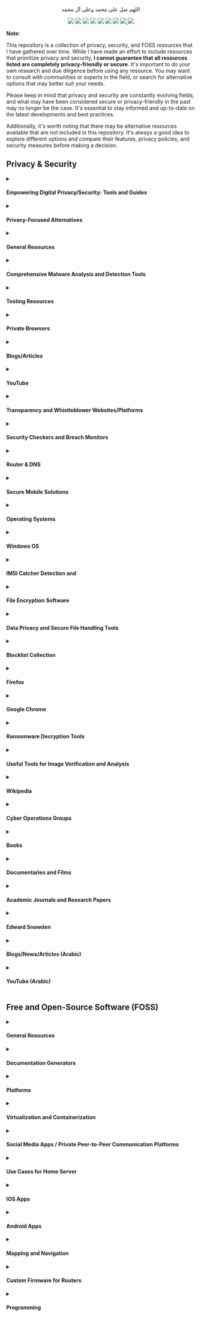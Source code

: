 <p align="center">اللهم صل على محمد وعلى آل محمد</p>
<div id="header" align="center">

<img src="https://cdn.rawgit.com/sindresorhus/awesome/d7305f38d29fed78fa85652e3a63e154dd8e8829/media/badge.svg">
<img src="https://img.shields.io/github/stars/mrm8brh/Privacy-Security-FOSS-Resources?style=social">
<img src="https://img.shields.io/github/forks/mrm8brh/Privacy-Security-FOSS-Resources?style=social">
<img src="https://img.shields.io/github/repo-size/mrm8brh/Privacy-Security-FOSS-Resources?style=social">
<img src="https://img.shields.io/github/license/mrm8brh/Privacy-Security-FOSS-Resources?style=social">
<img src="https://img.shields.io/github/issues/mrm8brh/Privacy-Security-FOSS-Resources?style=social">
<img src="https://img.shields.io/github/watchers/mrm8brh/Privacy-Security-FOSS-Resources?style=social">
<a href="https://techforpalestine.org/">
<img src="https://raw.githubusercontent.com/Safouene1/support-palestine-banner/master/StandWithPalestine.svg">
</a>
<a href="https://techforpalestine.org/">
<img src="https://badge.techforpalestine.org/default">
</a>
  
</div>

**Note**:


This repository is a collection of privacy, security, and FOSS resources that I have gathered over time. While I have made an effort to include resources that prioritize privacy and security, **I cannot guarantee that all resources listed are completely privacy-friendly or secure**. It's important to do your own research and due diligence before using any resource. You may want to consult with communities or experts in the field, or search for alternative options that may better suit your needs.

Please keep in mind that privacy and security are constantly evolving fields, and what may have been considered secure or privacy-friendly in the past may no longer be the case. It's essential to stay informed and up-to-date on the latest developments and best practices.

Additionally, it's worth noting that there may be alternative resources available that are not included in this repository. It's always a good idea to explore different options and compare their features, privacy policies, and security measures before making a decision.

## Privacy & Security
<details>
<summary><h4>Empowering Digital Privacy/Security: Tools and Guides</h4></summary>

- [PrivacyTools.io](https://www.privacytools.io/)
- [PrivacyTools.guide](https://privacytools.guide)
- [Security and Privacy Advice](https://madaidans-insecurities.github.io/security-privacy-advice.html)
- [EFF Tool Guides](https://ssd.eff.org/module-categories/tool-guides)
- [Surveillance Self-Defense](https://ssd.eff.org/)
- [Awesome Privacy (Lissy93) - GitHub](https://github.com/Lissy93/awesome-privacy)
- [Awesome Privacy (pluja) - GitHub](https://github.com/pluja/awesome-privacy)
- [Annual Privacy Tech Poll: longlist update](https://mirror.xyz/0x0f1F3DAf416B74DB3DE55Eb4D7513a80F4841073/hEDewxQxukOHZcTqoXNdkrmioEiBb2SrObDZ9oanVM4)
- [Security Planner by Consumer Reports](https://securityplanner.consumerreports.org/recommendations)
- [Awesome Privacy](https://awesome-privacy.xyz/#/)
- [The New Oil](https://thenewoil.org/index.html)
- [Freedom of the Press Foundation](https://freedom.press/)
- [Watch Your Hack](https://watchyourhack.com/)
- [Prism Break](https://prism-break.org/en/)
- [gHacks](https://www.ghacks.net/)
- [Two Factor Auth Directory](https://2fa.directory/int/)
- [Bitcoiner Toolkit](https://bitcoiner.guide/toolkit/)
- [Dig Deeper](https://digdeeper.neocities.org/)
- [Spyware](https://spyware.neocities.org/)
- [OPSEC & Online Privacy](https://start.me/p/BnrKpe/02-opsec-online-privacy)

Tools
- [Traccar](https://www.traccar.org/)
- [WireGuard](https://www.wireguard.com/)
- [Let's Encrypt](https://letsencrypt.org/)
</details>

<details>
<summary><h4>Privacy-Focused Alternatives</h4></summary>

- [Switching Software](https://switching.software/)
- [European Alternatives](https://european-alternatives.eu/categories)
- [Mozilla Foundation - Privacy Not Included](https://foundation.mozilla.org/en/privacynotincluded/)
- [PrivacyTests.org](https://privacytests.org/)
- [Eylenburg](https://eylenburg.github.io/)
- [That One Privacy Guy's VPN Comparison Chart](https://docs.google.com/spreadsheets/d/1L72gHJ5bTq0Djljz0P-NCAaURrXwsR1MsLpVmAt3bwg/edit?pli=1#gid=0)
- [Vencord](https://vencord.dev/)
- [Libredirect - Alternative Privacy-Friendly Frontends](https://libredirect.github.io/)
- [Spread Privacy - How to Remove Google](https://spreadprivacy.com/how-to-remove-google/)
- [Privacy-Focused Alternatives to Facebook](https://alternativeto.net/software/facebook/?feature=privacy-focused&license=opensource)
- [Privacy-Focused Alternatives to Instagram](https://alternativeto.net/software/instagram/?feature=privacy-focused&license=opensource)
- [Privacy-Focused Alternatives to WhatsApp](https://alternativeto.net/software/whatsapp/?feature=privacy-focused&license=opensource)
- [Privacy-Focused Alternatives to YouTube](https://alternativeto.net/software/youtube/?feature=privacy-focused&license=opensource)
- [Privacy-Focused Alternatives to Gmail](https://alternativeto.net/software/gmail/?feature=privacy-focused%2Cemail-encryption)
- [Privacy-Focused Alternatives to Google Chrome](https://alternativeto.net/software/google-chrome/?feature=privacy-focused&license=opensource)
- [Privacy-Focused Alternatives to Google Maps](https://alternativeto.net/software/google-maps/?feature=privacy-focused&license=opensource)
- [Privacy-Focused Alternatives to Google Translate](https://alternativeto.net/software/google-translate/?feature=privacy-focused&license=opensource)
- [Privacy-Focused Alternatives to Android Market](https://alternativeto.net/software/android-market/?feature=privacy-focused&license=opensource)
- [Privacy-Focused Alternatives to Microsoft Office Suite](https://alternativeto.net/software/microsoft-office-suite/?feature=privacy-focused&license=opensource)
</details>

<details>
<summary><h4>General Resources</h4></summary>
  
- [Why Privacy Matters - Privacy Guides](https://www.privacyguides.org/en/basics/why-privacy-matters/)
- [StopNCII](https://stopncii.org/)
- [Offensive Security Private Companies Inventory](https://xorl.wordpress.com/offensive-security-private-companies-inventory/)
- [Anonymous Planet Links](https://anonymousplanet.org/links.html)
- [Libreboot FAQ (Intel)](https://libreboot.org/faq.html#intel)
- [Libreboot FAQ (AMD)](https://libreboot.org/faq.html#amd)
- [JustDeleteMe](https://backgroundchecks.org/justdeleteme/#)
- [Reset The Net](https://pack.resetthenet.org/)
- [Guardian Project](https://guardianproject.info/)
- [Ethics in Apps](https://www.ethicsinapps.eu/)
- [Clean Insights](https://cleaninsights.org/)
- [Techlore - Go Incognito](https://www.techlore.tech/goincognito.html)
- [Telegram Security Best Practices](https://officercia.mirror.xyz/i9-pRa_r9Of1RNf-tnkhJLO9ho3gwhBK-4ARHNFtmvM)
- [Telegram Limits](https://limits.tginfo.me/en)
- [Tracking the Trackers Wiki](https://gitlab.com/trackingthetrackers/wiki)
</details>

<details>
<summary><h4>Comprehensive Malware Analysis and Detection Tools</h4></summary>

- [VirusTotal](https://www.virustotal.com/gui/home/upload)
- [Hybrid Analysis](https://www.hybrid-analysis.com/)
- [VirusScan Jotti](https://virusscan.jotti.org/)
- [Any Run](https://any.run/)
- [AntiScan](https://antiscan.me/)
- [MetaDefender](https://metadefender.opswat.com/)
- [Joe Sandbox](https://www.joesandbox.com/)
- [urlscan](https://urlscan.io/)
- [Kleenscan](https://kleenscan.com/index)
- [PolySwarm](https://polyswarm.network/)
- [Browserling](https://www.browserling.com/)
- [Wannabrowser](https://www.wannabrowser.net/)
- [GMER](http://www.gmer.net/)
- [chkrootkit](https://www.chkrootkit.org/)
- [ClamAV](https://www.clamav.net/)
- [Winitor](https://www.winitor.com/)
- [RKill](https://www.bleepingcomputer.com/download/rkill/)
- [Microsoft Safety Scanner](https://learn.microsoft.com/en-us/microsoft-365/security/intelligence/safety-scanner-download?view=o365-worldwide)
</details>

<details>
<summary><h4>Testing Resources</h4></summary>

- [Cloudflare - Encrypted SNI](https://www.cloudflare.com/en-gb/ssl/encrypted-sni/)
- [Adblock Testing](https://d3ward.github.io/toolz/adblock.html)
- [AdBlock Tester](https://adblock-tester.com/)
- [CanYouBlockIt](https://canyoublockit.com/)
- [FiveFilters - Block Ads](https://blockads.fivefilters.org/)
- [Google Phishing Quiz](https://phishingquiz.withgoogle.com/)
- [Phishing Tackle Quiz](https://phishingtackle.com/phishing-quiz/)
- [EFF - Cover Your Tracks](https://coveryourtracks.eff.org/)
- [Browser Leaks](https://browserleaks.com/)
- [Privacy Analyzer](https://privacy.net/analyzer/)
- [Oskar - DNS Leak Test](https://0skar.cz/dns/en/)
- [Malicious Website Test](http://maliciouswebsitetest.com/)
- [EICAR - Anti-Malware Test File](https://www.eicar.org/)
- [WICAR - Test your Anti-Malware Solution](https://www.wicar.org/)
</details>

<details>
<summary><h4>Private Browsers</h4></summary>
  
- [Mozilla Firefox](https://www.mozilla.org/en-US/firefox/)
- [DuckDuckGo Privacy Browser](https://duckduckgo.com/app)
- [Waterfox](https://www.waterfox.net/)
- [Brave](https://brave.com/)
- [Iridium Browser](https://iridiumbrowser.de/)
- [Onion Browser](https://onionbrowser.com/)
- [Bromite](https://www.bromite.org/)
- [GNUzilla](https://www.gnu.org/software/gnuzilla/)
</details>

<details>
<summary><h4>Blogs/Articles</h4></summary>

- [Center for Democracy & Technology (CDT)](https://cdt.org/)
- [American Civil Liberties Union (ACLU) - Privacy & Technology](https://www.aclu.org/issues/privacy-technology)
- [Digital Privacy News](https://digitalprivacy.news/)
- [The Intercept - Privacy](https://theintercept.com/privacy-matters/)
- [China Uses Uyghur Muslim Workers in Surveillance Jobs Around the World](https://theintercept.com/2021/01/29/china-uyghur-muslim-surveillance-police/)
- [The Intercept - A Secret Catalogue of Government Gear for Spying on Your Cellphone](https://theintercept.com/2015/12/16/a-secret-catalogue-of-government-gear-for-spying-on-your-cellphone/)
- [Seth for Privacy](https://sethforprivacy.com/)
- [Electrospaces](https://www.electrospaces.net/)
- [Bugged Planet](https://buggedplanet.info/index.php?title=Main_Page)
- [Bruce Schneier on Facial Recognition, Surveillance, Tracking](https://www.nytimes.com/2020/01/20/opinion/facial-recognition-ban-privacy.html)
- [F-Droid Announcement: Tracking the Trackers](https://f-droid.org/en/2020/01/16/tracking-the-trackers.html)
- [Kill Your Phone](https://killyourphone.com/)
- [DatenSchmutz](https://www.datenschmutz.de/)
- [SRLabs](https://www.srlabs.de/)
- [Smartphone Attack Vector](https://smartphone-attack-vector.de/)
- [Kuketz IT Security Blog](https://www.kuketz-blog.de/)
- [Privacy International News](https://www.privacyinternational.org/news)
- [Secure in Style Blog](https://secureinstyle.blog/)
- [Biometric Update](https://www.biometricupdate.com/)
- [Citizen Lab](https://citizenlab.ca/)
- [Help Net Security](https://www.helpnetsecurity.com/)
- [Reddit - r/privacy](https://www.reddit.com/r/privacy/)
- [Medium - Privacy](https://medium.com/tag/privacy)
- [The Tor Project Blog](https://blog.torproject.org/)
- [Dark Reading - Privacy](https://www.darkreading.com/privacy)
- [How to Clear the Cache and Cookies in Your Web Browser](https://its.uiowa.edu/support/article/719)
</details>

<details>
<summary><h4>YouTube</h4></summary>

- [PC Security Channel on YouTube](https://www.youtube.com/@pcsecuritychannel/videos)
- [DEF CON 22 - Dr. Philip Polstra - Am I Being Spied On?](https://www.youtube.com/watch?v=Bc7WoDXhcjM)
- [60 Minutes Australia: Bugged, Tracked, Hacked (2015)](https://www.youtube.com/watch?v=1oA0O01SQUE)
- [Phone Hackers: Britain's Secret Surveillance](https://www.youtube.com/watch?v=rzBWoVh4qhk)
- [America's intelligence community, explained](https://www.youtube.com/watch?v=OFIG6k4B3zg)
- [NSA whistleblower Edward Snowden: 'I don't want to live in a society that does these sort of things'](https://www.youtube.com/watch?v=0hLjuVyIIrs)
- [Edward Snowden on Pegasus spyware: 'This is an industry that should not exist'](https://www.youtube.com/watch?v=I5WjTTi67BE)
- [The Age of Surveillance Capitalism Explained](https://www.youtube.com/watch?v=xFy41HbYbg4)
- [A Threat to Global Democracy: How Facebook & Surveillance Capitalism Empower Authoritarianism](https://www.youtube.com/watch?v=XwXffKw73jA)
- [Submarine Cables and the Rise of Mass Surveillance](https://www.youtube.com/watch?v=2P3P5OkGt8Q)
- [How to Hack a Car: Phreaked Out (Episode 2)](https://www.youtube.com/watch?v=3jstaBeXgAs)
- [The Spy in Your Phone | Al Jazeera World](https://www.youtube.com/watch?v=lfOgm1IcBd0)
</details>

<details>
<summary><h4>Transparency and Whistleblower Websites/Platforms</h4></summary>

- [SecureDrop](https://securedrop.org/)
- [WikiLeaks](https://wikileaks.org/)
- [OpenSecrets](https://www.opensecrets.org/)
- [Cryptome](https://cryptome.org/)
- [Distributed Denial of Secrets (DDoSecrets)](https://ddosecrets.com)
- [GlobalLeaks](https://www.globaleaks.org/)
</details>

<details>
<summary><h4>Security Checkers and Breach Monitors</h4></summary>
  
- [Have I Been Pwned](https://haveibeenpwned.com/)
- [Am I Breached](https://www.amibreached.com/)
- [Firefox Monitor](https://monitor.firefox.com/)
</details>

<details>
<summary><h4>Router & DNS</h4></summary>

- [Router Security](https://www.routersecurity.org/index.php)
- [DNS Privacy Project](https://dnsprivacy.org/)
- [AdGuard DNS Providers](https://adguard-dns.io/kb/general/dns-providers/)
- [CleanBrowsing DNS Performance Test](https://github.com/cleanbrowsing/dnsperftest)
</details>

<details>
<summary><h4>Secure Mobile Solutions</h4></summary>

- [X-Cellular](https://x-cellular.com/)
- [Purism](https://puri.sm/)
- [Blackphone 2](https://www.encrypted-os.com/encrypted-devices/)
</details>

<details>
<summary><h4>Operating Systems</h4></summary>

- [NoSystemd](https://nosystemd.org/)
- [Linux on Mobile](https://linuxonmobile.net/)
- [Qubes OS](https://www.qubes-os.org/)
- [Tails](https://tails.net/)
- [Linux Kodachi](https://www.digi77.com/linux-kodachi/)
- [Astra Linux OS](https://astralinux.ru/en/software-services/os/)
- [ravynOS](https://ravynos.com/)
- [microG](https://microg.org/)
- [Whonix](https://www.whonix.org/)
- [Subgraph OS](https://subgraph.com/)
- [GrapheneOS](https://grapheneos.org/)
- [DivestOS](https://divestos.org/)
- [LineageOS](https://www.lineageos.org/)
- [Ubuntu Touch](https://ubuntu-touch.io/)
- [e Foundation](https://e.foundation/)
- [CalyxOS](https://calyxos.org/)
- [Replicant](https://www.replicant.us/)
- [postmarketOS](https://postmarketos.org/)
- [PureOS](https://www.pureos.net/)
- [Copperhead OS](https://copperhead.co/android/)
- [AOKP (Android Open Kang Project)](https://aokp.co/)
- [AICP (Android Ice Cold Project)](https://aicp-rom.com/)
- [Atlas OS](https://atlasos.net/)
- [Revi](https://www.revi.cc/)
- [Android ROM List](https://github.com/musabcel/android_rom_list)
</details>

<details>
<summary><h4>Windows OS</h4></summary>

- [Hardentools](https://github.com/hardentools/hardentools)
- [Unchecky](https://unchecky.com/)
- [Portmaster](https://github.com/Safing/portmaster)
- [Windows Firewall Control](https://www.binisoft.org/wfc)
- [USB Firewall](https://www.binisoft.org/usbc)
- [BiniSoft](https://www.binisoft.org/)
- [O&O ShutUp10](https://www.oo-software.com/en/shutup10)
- [WPD](https://wpd.app/)
- [DoNotSpy11](https://pxc-coding.com/donotspy11/)
- [W10Privacy](https://www.w10privacy.de/english-home/)
- [Spybot Anti-Beacon](https://www.safer-networking.org/products/spybot-anti-beacon/)
- [Privacy Repairer](https://www.securilla.com/privacy-repairer)
- [Debotnet](https://github.com/builtbybel/debotnet)
- [Ashampoo AntiSpy](https://www.ashampoo.com/en-eu/antispy-for-windows-10)
- [Institute for Advanced Study (IAS) - Security Software](https://www.ias.edu/security/software)
</details>

<details>
<summary><h4>IMSI Catcher Detection and</h4></summary>
  
- [PilferShushJammer](https://github.com/kaputnikGo/PilferShushJammer)
- [Android IMSI Catcher Detector](https://github.com/CellularPrivacy/Android-IMSI-Catcher-Detector)
- [Jammer Detector](https://play.google.com/store/apps/details?id=com.microcadsystems.serge.jammerdetector)
- [SnoopSnitch](https://f-droid.org/packages/de.srlabs.snoopsnitch/)
- [AirGuard](https://github.com/seemoo-lab/AirGuard)
- [AirGuard iOS](https://github.com/seemoo-lab/AirGuard-iOS)
- [IMSI Catcher by Oros42](https://github.com/Oros42/IMSI-catcher)
</details>

<details>
<summary><h4>File Encryption Software</h4></summary>

- [VeraCrypt](https://veracrypt.fr/en/Home.html)
- [GNU Privacy Guard (GnuPG)](https://gnupg.org/)
- [PGPTool](https://pgptool.github.io/)
- [GPGTools](https://gpgtools.org/)
- [Gpg4win](https://gpg4win.org/index.html)
- [7-Zip](https://7-zip.org/)
- [Picocrypt](https://github.com/HACKERALERT/Picocrypt)
- [Cryptomator](https://github.com/cryptomator)
</details>

<details>
<summary><h4>Data Privacy and Secure File Handling Tools</h4></summary>

- [Exif Cleaner](https://exifcleaner.com/)
- [ExifCleaner (szTheory) - GitHub](https://github.com/szTheory/exifcleaner)
- [OpenStego](https://www.openstego.com/)
- [Dangerzone](https://dangerzone.rocks/)
- [BleachBit](https://github.com/bleachbit/bleachbit)
- [File Shredder](https://www.fileshredder.org/)
- [Eraser](https://sourceforge.net/projects/eraser/)
- [EXIF Eraser](https://github.com/Tommy-Geenexus/exif-eraser)
- [Czkawka](https://github.com/qarmin/czkawka)
- [Dism Multi-language](https://github.com/Chuyu-Team/Dism-Multi-language)
</details>

<details>
<summary><h4>Blocklist Collection</h4></summary>

- [FilterLists](https://filterlists.com/)
- [EasyList](https://easylist.to/)
- [LightSwitch05 Hosts](https://github.com/lightswitch05/hosts)
- [StevenBlack Hosts](https://github.com/StevenBlack/hosts)
- [SomeoneWhoCares Hosts](https://someonewhocares.org/hosts/)
- [AdGuard SDNS Filter](https://github.com/AdguardTeam/AdGuardSDNSFilter)
- [Winhelp2002 MVPS Hosts](https://winhelp2002.mvps.org/hosts.htm)
- [GoodbyeAds](https://github.com/jerryn70/GoodbyeAds)
- [OISD](https://oisd.nl/)
- [Hagezi DNS Blocklists](https://github.com/hagezi/dns-blocklists)
- [Firehol IP Lists](https://iplists.firehol.org/)
- [Firebog](https://firebog.net/)
- [Phishing Army](https://phishing.army/)
- [URLhaus Hostfile](https://urlhaus.abuse.ch/downloads/hostfile/)
- [Zeltser Malicious IP Blocklists](https://zeltser.com/malicious-ip-blocklists/)
- [NextDNS Metadata](https://github.com/nextdns/metadata)
</details>

<details>
<summary><h4>Firefox</h4></summary>

Firefox Profile
- [Firefox Profilemaker](https://ffprofile.com/)
- [FireFox Privacy Script](https://github.com/simeononsecurity/FireFox-Privacy-Script)

Privacy and Security Extensions for Firefox
- [Privacy Badger](https://addons.mozilla.org/en-US/firefox/addon/privacy-badger17/)
- [uBlock Origin](https://addons.mozilla.org/en-US/firefox/addon/ublock-origin/)
- [Facebook Container](https://addons.mozilla.org/en-US/firefox/addon/facebook-container/)
- [Decentraleyes](https://addons.mozilla.org/en-US/firefox/addon/decentraleyes/)
- [AdNauseam on Mozilla Add-Ons](https://addons.mozilla.org/en-US/firefox/addon/adnauseam/)
- [DuckDuckGo Privacy Essentials](https://addons.mozilla.org/en-US/firefox/addon/duckduckgo-for-firefox/)
- [NoScript Security Suite](https://addons.mozilla.org/en-US/firefox/addon/noscript/)
- [ClearURLs](https://addons.mozilla.org/en-US/firefox/addon/clearurls/)
- [Clear Browsing Data](https://addons.mozilla.org/en-US/firefox/addon/clear-browsing-data/)
- [Cookie AutoDelete](https://addons.mozilla.org/en-US/firefox/addon/cookie-autodelete/)
- [SponsorBlock](https://addons.mozilla.org/en-US/firefox/addon/sponsorblock/)
- [Disconnect](https://addons.mozilla.org/en-US/firefox/addon/disconnect/)
- [PopupOFF](https://addons.mozilla.org/en-US/firefox/addon/popupoff/)
</details>

<details>
<summary><h4>Google Chrome</h4></summary>

Privacy and Security Extensions for Google Chrome
- [SquareX](https://chromewebstore.google.com/detail/squarex-be-secure-anonymo/kapjaoifikajdcdehfdlmojlepfpkpoe)
- [Privacy Badger](https://chromewebstore.google.com/detail/privacy-badger/pkehgijcmpdhfbdbbnkijodmdjhbjlgp)
- [Decentraleyes](https://chromewebstore.google.com/detail/decentraleyes/ldpochfccmkkmhdbclfhpagapcfdljkj)
- [Disconnect](https://chromewebstore.google.com/detail/disconnect/jeoacafpbcihiomhlakheieifhpjdfeo)
- [Cookie AutoDelete](https://chromewebstore.google.com/detail/cookie-autodelete/fhcgjolkccmbidfldomjliifgaodjagh)
- [NoScript](https://chromewebstore.google.com/detail/noscript/doojmbjmlfjjnbmnoijecmcbfeoakpjm)
- [Dont Track me Google](https://chromewebstore.google.com/detail/dont-track-me-google/gdbofhhdmcladcmmfjolgndfkpobecpg)
- [ClearURLs](https://chromewebstore.google.com/detail/clearurls/lckanjgmijmafbedllaakclkaicjfmnk)
- [uBlock Origin](https://chromewebstore.google.com/detail/ublock-origin/cjpalhdlnbpafiamejdnhcphjbkeiagm)
- [SponsorBlock for Youtube](https://chromewebstore.google.com/detail/sponsorblock-for-youtube/mnjggcdmjocbbbhaepdhchncahnbgone)
- [DuckDuckGo Privacy Essentials](https://chromewebstore.google.com/detail/duckduckgo-privacy-essent/bkdgflcldnnnapblkhphbgpggdiikppg)
</details>

<details>
<summary><h4>Ransomware Decryption Tools</h4></summary>
  
- [Quick Heal Free Ransomware Decryption Tool](https://www.quickheal.com/free-ransomware-decryption-tool/)
- [No More Ransom - Decryption Tools](https://www.nomoreransom.org/en/decryption-tools.html)
- [Emsisoft Ransomware Decryption Tools](https://www.emsisoft.com/en/ransomware-decryption/)
- [Kaspersky No Ransom](https://noransom.kaspersky.com/)
- [Avast Ransomware Decryption Tools](https://www.avast.com/ransomware-decryption-tools)
- [BleepingComputer Ransomware Decryptors](https://www.bleepingcomputer.com/download/windows/ransomware-decryptors/)
- [BugsFighter Ransomware](https://www.bugsfighter.com/ransomware/)
</details>

<details>
<summary><h4>Useful Tools for Image Verification and Analysis</h4></summary>
  
- [TinEye](https://tineye.com/)
- [Forensic Magnifier by 29a](https://29a.ch/photo-forensics/#forensic-magnifier)
- [InVID Verification Plugin](https://www.invid-project.eu/tools-and-services/invid-verification-plugin/)
- [Wolfram Alpha](https://www.wolframalpha.com/)
- [Open Minds - EXIF Sample](https://openminds.exopaedia.org/EXIF%20samples/exif%2069667671.egLsAwK4.Staroselciweb64_6625.htm)
</details>

<details>
<summary><h4>Wikipedia</h4></summary>
  
- [Category: Global Surveillance](https://en.wikipedia.org/wiki/Category:Global_surveillance)
- [Surveillance](https://en.wikipedia.org/wiki/Surveillance)
- [Industrial Espionage](https://en.wikipedia.org/wiki/Industrial_espionage)
- [Information Awareness Office](https://en.wikipedia.org/wiki/Information_Awareness_Office)
- [Spying on United Nations leaders by United States diplomats](https://en.wikipedia.org/wiki/Spying_on_United_Nations_leaders_by_United_States_diplomats)
- [Crypto AG](https://en.wikipedia.org/wiki/Crypto_AG)
- [In-Q-Tel](https://en.wikipedia.org/wiki/In-Q-Tel)
- [Katharine Gun](https://en.wikipedia.org/wiki/Katharine_Gun)
- [Dropmire](https://en.wikipedia.org/wiki/Dropmire)
- [Tempora](https://en.wikipedia.org/wiki/Tempora)
- [Gamma Group](https://en.wikipedia.org/wiki/Gamma_Group)
- [Hacking Team](https://en.wikipedia.org/wiki/Hacking_Team)
- [Chinese espionage in the United States](https://en.wikipedia.org/wiki/Chinese_espionage_in_the_United_States)
- [Mass Surveillance in the United States](https://en.wikipedia.org/wiki/Mass_surveillance_in_the_United_States)
- [Russian research vessel Yantar](https://en.wikipedia.org/wiki/Russian_research_vessel_Yantar)
- [List of Government Mass Surveillance Projects](https://en.wikipedia.org/wiki/List_of_government_mass_surveillance_projects)
- [Right to Privacy](https://en.wikipedia.org/wiki/Right_to_privacy)
- [List of Intelligence Agencies](https://en.wikipedia.org/wiki/List_of_intelligence_agencies)
</details>

<details>
<summary><h4>Cyber Operations Groups</h4></summary>

- [US Cyber Operations Groups](https://xorl.wordpress.com/2021/04/18/us-cyber-operations-groups/)
- [Russia’s Cyber Operations Groups](https://xorl.wordpress.com/2021/04/16/russias-cyber-operations-groups/)
- [Iran Cyber Operations Groups](https://xorl.wordpress.com/2021/05/06/iran-cyber-operations-groups/)
- [EU Cyber Operations Groups](https://xorl.wordpress.com/2021/04/28/eu-cyber-operations-groups/)
- [North Korea (DPRK) Cyber Operations Groups](https://xorl.wordpress.com/2021/04/24/north-korea-dprk-cyber-operations-groups/)
- [Chinese Cyber Operations Groups](https://xorl.wordpress.com/2021/04/20/chinese-cyber-operations-groups/)
</details>

<details>
<summary><h4>Books</h4></summary>
  
- [No Place to Hide: Edward Snowden, the NSA, and the U.S. Surveillance State](https://www.amazon.com/No-Place-Hide-Snowden-Surveillance/dp/1250062586)
- [Data and Goliath: The Hidden Battles to Collect Your Data and Control Your World](https://www.amazon.com/Data-Goliath-Battles-Collect-Control/dp/039335217X)
- [The Age of Surveillance Capitalism: The Fight for a Human Future at the New Frontier of Power](https://www.amazon.com/Age-Surveillance-Capitalism-Future-Frontier/dp/1610395697)
- [Cypherpunks: Freedom and the Future of the Internet](https://www.amazon.com/Cypherpunks-Freedom-Internet-Julian-Assange/dp/1939293006)
- [Permanent Record](https://www.amazon.com/Permanent-Record-Edward-Snowden/dp/1250237238)
- [Spies, Lies, and Algorithms: The American Intelligence in the Digital Age](https://www.amazon.com/Spies-Lies-Algorithms-American-Intelligence/dp/B09R965H5C/)
- [Shadow Government: Surveillance, Secret Wars, and a Global Security State in a Single-Superpower World](https://www.amazon.com/Shadow-Government-Surveillance-Security-Single-Superpower/dp/1608463656/)
- [We See It All: Liberty and Justice in an Age of Perpetual Surveillance](https://www.amazon.com/We-See-All-Perpetual-Surveillance-ebook/dp/B0881YCV9C/)
- [The Art of Invisibility: The World's Most Famous Hacker Teaches You How to Be Safe in the Age of Big Brother and Big Data](https://www.amazon.com/Art-Invisibility-Worlds-Teaches-Brother/dp/0316380520)
- [Dawn of the Code War: America's Battle Against Russia, China, and the Rising Global Cyber Threat](https://www.amazon.com/Dawn-of-Code-War-audiobook/dp/B07J9L41HH/)
- [Pegasus: How a Spy in Your Pocket Threatens the End of Privacy, Dignity, and Democracy](https://www.amazon.com/Pegasus-Threatens-Privacy-Dignity-Democracy/dp/1250858690/)
</details>

<details>
<summary><h4>Documentaries and Films</h4></summary>
  
- ["Citizenfour" (2014)](https://www.imdb.com/title/tt4044364/)
- ["Terms and Conditions May Apply" (2013)](https://www.imdb.com/title/tt2084953/)
- ["Snowden" (2016)](https://www.imdb.com/title/tt3774114/)
- ["The Great Hack" (2019)](https://www.imdb.com/title/tt9358204/)
</details>

<details>
<summary><h4>Academic Journals and Research Papers</h4></summary>
  
- [Surveillance & Society](https://ojs.library.queensu.ca/index.php/surveillance-and-society)
- [The NSA Files by The Guardian](https://www.theguardian.com/world/the-nsa-files)
- [Journal of Privacy and Confidentiality](https://journalprivacyconfidentiality.org/)
</details>

<details>
<summary><h4>Edward Snowden</h4></summary>

- [Edward Snowden's Substack](https://edwardsnowden.substack.com/)
- [Edward Snowden's Twitter](https://twitter.com/Snowden)
- [Business Insider - Snowden Leaks Timeline](https://www.businessinsider.com/snowden-leaks-timeline-2016-9)
- [The Intercept - Snowden SIDtoday](https://theintercept.com/snowden-sidtoday/)
- [Snowden Archive](https://github.com/iamcryptoki/snowden-archive)
</details>

<details>
<summary><h4>Blogs/News/Articles (Arabic)</h4></summary>

- <a href="https://ar.quora.com/%D9%87%D9%84-%D9%8A%D9%85%D9%83%D9%86-%D9%84%D9%85%D8%B2%D9%88%D8%AF-%D8%A7%D9%84%D8%A7%D9%86%D8%AA%D8%B1%D9%86%D8%AA-%D9%83%D8%B4%D9%81-%D8%A7%D8%AA%D8%B5%D8%A7%D9%84%D9%83-%D8%A8%D8%B4%D8%A8%D9%83%D8%A9" dir="ltr">هل يمكن لمزود الانترنت كشف اتصالك بشبكة الـ ڤي بي ان وفي هذه الحالة هل يوجد طريقة لمنع اكتشافه لك؟</a>
- [SalamaTech](https://salamatech.org/)
- [SalamaTech Wiki](https://salamatechwiki.org/wiki/%D8%A7%D9%84%D8%B5%D9%81%D8%AD%D8%A9_%D8%A7%D9%84%D8%B1%D8%A6%D9%8A%D8%B3%D9%8A%D8%A9)
- [Salamat Mena Portal](https://portal.salamatmena.org/)
- [AOSUS Discourse - Privacy & Security](https://discourse.aosus.org/c/privacy-security/37)
- [Euronews Arabic - Cyber Security](https://arabic.euronews.com/tag/cyber-security)
- [Zanga Tech](https://zanga.tech/?platform=all)
- [Arab Sciences - Cyber Terrorism](https://arabsciences.com/2017/11/28/cyber-terror/)
</details>

<details>
<summary><h4>YouTube (Arabic)</h4></summary>

- <a href="https://www.youtube.com/playlist?list=PLJyrzEL-wvYJ75QydgsrBuzC944eE8VLT" dir="ltr">ما خفي أعظم</a>
- <a href="https://www.youtube.com/watch?v=b3NtvEmoKjQ" dir="ltr">أبرز الشركات التقنية الإسرائيلية في مجال التجسس الإلكتروني</a>
- <a href="https://www.youtube.com/watch?v=sj5I8B_aHAE" dir="ltr">الاقليم المحتل هكذا تقوم الصين بأذلال وسجن مليون مسلم</a>
- <a href="https://www.youtube.com/watch?v=w6537cTOlPg" dir="ltr">فيس بوك النشأة والتورط في العمل الاستخباراتي</a>
- <a href="https://www.youtube.com/watch?v=GXuxaKo73oY" dir="ltr">الدحيح - تغريدة المخابرات الأمريكية</a>
- <a href="https://www.youtube.com/watch?v=wJP7x1LZiX0" dir="ltr">ياهو تتجسس على عملائها لصالح الاستخبارات</a>
- <a href="https://www.youtube.com/watch?v=7rqU5EQ8WNk" dir="ltr">ماذا تعرف عن الوحدة الاستخباراتية الاسرائيلية 8200</a>
- <a href="https://www.youtube.com/watch?v=ggiaOyJysVI" dir="ltr">أفيخاي أدرعي كيف تخترقنا إسرائيل عبر الدعاية؟</a>
- <a href="https://www.youtube.com/watch?v=N8czgvHQyik" dir="ltr">تقنيات مرعبة.. انتحال شخصيتك أصبح واقعا!</a>
- <a href="https://www.youtube.com/watch?v=3rKpooXkcOc" dir="ltr">مشاريع الجيش الأمريكي السرية</a>
- <a href="https://www.youtube.com/watch?v=25P5y1SZ5bM" dir="ltr">لعبة الاستخبارات الصينية.. كيف اخترقت التكنولوجيا الغربية وسرقتها؟</a>
</details>


## Free and Open-Source Software (FOSS) 

<details>
<summary><h4>General Resources</h4></summary>
  
- [Lockss](https://www.lockss.org/)
- [It's FOSS](https://itsfoss.com/)
- [It's FOSS News](https://news.itsfoss.com/)
- [OSS Insight](https://ossinsight.io/)
- [Open Source Alternative](https://www.opensourcealternative.to/)
- [Alternative Front Ends](https://github.com/mendel5/alternative-front-ends)
- [Constant Robotics](https://www.constantrobotics.com/)
- [Open Source Security Foundation](https://openssf.org/)
- [Deps.dev](https://deps.dev/)
- [Open Source Initiative](https://opensource.org/)
- [Open Source Directory](https://opensource.net/)
- [Hugging Face](https://huggingface.co/)
- [Sindre Sorhus - Awesome](https://github.com/sindresorhus/awesome)
- [Awesome Windows](https://github.com/Awesome-Windows/Awesome)
- [Awesome Linux Software](https://github.com/luong-komorebi/Awesome-Linux-Software)
- [Android FOSS](https://github.com/offa/android-foss)
- [Open Source Mac OS Apps](https://github.com/serhii-londar/open-source-mac-os-apps)
- [Awesome Mac](https://github.com/jaywcjlove/awesome-mac)
- [Public APIs](https://github.com/public-apis/public-apis)
- [LocalSend](https://localsend.org/#/)
- [YunoHost](https://yunohost.org/#/)
- [LibreTranslate](https://libretranslate.com/)
- [Trilium](https://github.com/zadam/trilium)
- [Markmap](https://markmap.js.org/)
</details>

<details>
<summary><h4>Documentation Generators</h4></summary>

- [JSWiki](https://js.wiki/)
- [GitBook](https://www.gitbook.com/)
- [BookStack](https://www.bookstackapp.com/)
- [Foam](https://foambubble.github.io/foam/)
- [DokuWiki](https://www.dokuwiki.org/dokuwiki)
- [Read the Docs](https://about.readthedocs.com/)
- [mdBook](https://rust-lang.github.io/mdBook/)
</details>

<details>
<summary><h4>Platforms</h4></summary>

- [Odoo](https://www.odoo.com/)
- [Manager](https://www.manager.io/)
- [Monica](https://github.com/monicahq/monica)
- [Open Hospital](https://www.open-hospital.org/)
- [openMRS](https://openmrs.org/)
- [GNU Health](https://www.gnuhealth.org/)
- [OpenEMR](https://www.open-emr.org/)
- [OSEHRA VistA](https://github.com/WorldVistA/VistA)
- [LinOTP](https://www.linotp.org/)
- [FreePBX](https://www.freepbx.org/)
- [FreedomBox](https://freedombox.org/download/)
- [Ignite Realtime](https://www.igniterealtime.org/downloads/)
</details>

<details>
<summary><h4>Virtualization and Containerization</h4></summary>
  
- [Proxmox](https://www.proxmox.com/en/)
- [VirtualBox](https://www.virtualbox.org/)
- [Docker](https://www.docker.com/)
- [Slim Toolkit](https://slimtoolkit.org/)
- [Linux Containers](https://linuxcontainers.org/)
- [Linux KVM](https://www.linux-kvm.org/page/Main_Page)
- [Podman](https://podman.io/)
- [Vagrant](https://www.vagrantup.com/)
- [XCP-ng](https://xcp-ng.org/)
</details>

<details>
<summary><h4>Social Media Apps / Private Peer-to-Peer Communication Platforms</h4></summary>

- [Secure Messaging Apps](https://www.securemessagingapps.com/)
- [Nostrapps](https://www.nostrapps.com/)
- [Odysee](https://odysee.com/)
- [Mastodon](https://github.com/mastodon/mastodon)
- [Element](https://element.io/)
- [Simplex Chat](https://simplex.chat/) 
- [IronCircles](https://ironcircles.com/)
- [qaul – قول](https://qaul.net/)
- [Bridgefy](https://bridgefy.me/)
- [Jami](https://jami.net/#)
- [Tox](https://tox.chat/)
- [XMPP](https://xmpp.org/)
- [Keybase](https://keybase.io/)
- [RetroShare](https://retroshare.cc/downloads.html)
- [Manyverse](https://www.manyver.se/)
- [Briar Project](https://briarproject.org/)
- [Meshenger](https://cloudflare.f-droid.org/en/packages/d.d.meshenger/)
- [Serval Mesh](https://cloudflare.f-droid.org/en/packages/org.servalproject/)
</details>

<details>
<summary><h4>Use Cases for Home Server</h4></summary>

- **File Storage and Sharing:**
  - [Nextcloud](https://nextcloud.com/)
  - [TrueNAS](https://www.truenas.com/)
  - [rsync](https://rsync.samba.org/)
  - [OwnCloud](https://owncloud.org/)

- **Home Automation and IoT Hub:**
  - [Home Assistant](https://www.home-assistant.io/)
  - [OpenHAB](https://www.openhab.org/)

- **Personal Website or Blog:**
  - [Apache HTTP Server](https://httpd.apache.org/)
  - [Nginx](https://nginx.org/)
  - [WordPress](https://wordpress.org/)

- **Firewall and Network Security:**
  - [pfSense](https://www.pfsense.org/)
  - [OPNsense](https://opnsense.org/)
  - [VyOS](https://vyos.io/)

- **Intrusion Detection and Prevention Systems (IDPS):**
  - [Wazuh](https://github.com/wazuh/wazuh)
  - [Zeek](https://zeek.org/)
  - [Snort](https://www.snort.org/)
  - [Suricata](https://suricata.io/)
  - [Security Onion](https://securityonion.net/)

- **DNS Filtering and Ad-Blocking:**
  - [Pi-hole](https://pi-hole.net/)
  - [AdGuard Home](https://github.com/AdguardTeam/AdGuardHome)
  - [Technitium DNS Server](https://technitium.com/dns/)

- **Security Information and Event Management (SIEM):**
  - [Elastic](https://github.com/elastic/elasticsearch)
  - [Graylog](https://github.com/Graylog2/graylog2-server)

- **Security Incident Response:**
  - [TheHive Project](https://thehive-project.org/)
  - [FIR (Fast Incident Response)](https://github.com/certsocietegenerale/FIR)

- **Threat Intelligence Sharing:**
  - [OpenCTI](https://www.opencti.io/)

</details>

<details>
<summary><h4>IOS Apps</h4></summary>

- [Lockdown Privacy](https://lockdownprivacy.com/)
- [Raivo OTP](https://raivo-otp.com/)
- [AltStore](https://altstore.io/)
</details>

<details>
<summary><h4>Android Apps</h4></summary>

- [Mastodon Profile - foss_android](https://mstdn.social/@foss_android)
- [Matrix Chatroom - FOSS Android](https://matrix.to/#/#foss_android:matrix.org)
- [F-Droid](https://f-droid.org/)
- [Scrambled Exif on F-Droid](https://cloudflare.f-droid.org/en/packages/com.jarsilio.android.scrambledeggsif/)
- [Aurora Store](https://auroraoss.com/)
- [Aegis](https://github.com/beemdevelopment/Aegis)
- [Bitwarden Mobile](https://github.com/bitwarden/mobile)
- [Privacy Friendly QR Scanner](https://github.com/SecUSo/privacy-friendly-qr-scanner)
- [Quillpad](https://github.com/quillpad/quillpad)
- [MyBrain](https://github.com/mhss1/MyBrain)
- [AirGuard](https://github.com/seemoo-lab/AirGuard)
- [Exodus Privacy](https://github.com/exodus-privacy/exodus)
- [DroidFS](https://github.com/hardcore-sushi/DroidFS)
- [De-Bloater](https://github.com/sunilpaulmathew/De-Bloater)
- [Android App Cache Cleaner](https://github.com/bmx666/android-appcachecleaner)
- [Feeder](https://github.com/spacecowboy/Feeder)
- [mpv-android](https://github.com/mpv-android/mpv-android)
- [Sentry](https://github.com/x13a/Sentry)
- [MuPDF Android Viewer](https://git.ghostscript.com/?p=mupdf-android-viewer.git;a=summary)
- [KOReader](https://github.com/koreader/koreader)
- [InviZible](https://github.com/Gedsh/InviZible)
- [ImageToolbox](https://github.com/T8RIN/ImageToolbox)
- [Imagepipe](https://codeberg.org/Starfish/Imagepipe)
- [OpenKeychain](https://www.openkeychain.org/)
- [NoorUlHuda](https://github.com/mirfatif/NoorUlHuda)
</details>

<details>
<summary><h4>Mapping and Navigation</h4></summary>

- [OpenStreetMap](https://www.openstreetmap.org/)
- [Organic Maps](https://github.com/organicmaps/organicmaps)
- [GSM Map](https://gsmmap.org/#!/)
- [OsmAnd](https://osmand.net/)
- [Submarine Cable Map](https://www.submarinecablemap.com/)
- [SatelliteMap](https://satellitemap.space/)
- [Wigle](https://wigle.net/)
- [NASA Fire Information for Resource Management System](https://firms.modaps.eosdis.nasa.gov/map/)
- [MarineTraffic](https://www.marinetraffic.com)
- [VesselFinder](https://www.vesselfinder.com)
- [PlaneFinder](https://planefinder.net)
- [Satellite Map](https://satellitemap.space/)
- [US Bank Locations](https://www.usbanklocations.com/)
- [ADSB Exchange Globe](https://globe.adsbexchange.com/)
- [RadarBox](https://www.radarbox.com)
- [FlightRadar24](https://www.flightradar24.com)
- [FlightAware](https://www.flightaware.com/)
</details>

<details>
<summary><h4>Custom Firmware for Routers</h4></summary>

- [Pathvector](https://pathvector.io/)
- [OpenWrt](https://openwrt.org/start)
- [DD-WRT](https://dd-wrt.com/)
- [AdvancedTomato](https://advancedtomato.com/)
- [Asuswrt-Merlin](https://www.asuswrt-merlin.net/)
</details>

<details>
<summary><h4>Programming</h4></summary>

- [Carbon](https://carbon.vercel.app/)
- [Uiverse](https://uiverse.io/)
- [Transform Tools](https://transform.tools/)
- [The Algorithms](https://the-algorithms.com/)
- [Developer Tools](https://fmhy.pages.dev/devtools/)
- [Quick Reference](https://quickref.me/)
- [FindDev Tools](https://finddev.tools/)
- [Free for Developers](https://free-for.dev/#/)
- [Developer Roadmap](https://roadmap.sh/)

Optimizing CSS Tools
- [10 Frontend Performance Monitoring Tools in 2023](https://ddosify.com/blog/ten-frontend-performance-monitoring-tools-in-2023/)
- [PurgeCSS](https://purgecss.com/)
- [UnCSS Online](https://uncss-online.com/)
- [cssnano](https://cssnano.co/)
- [Stylelint](https://stylelint.io/)

Design Toolkit
- [CSS](https://css.gg/)
- [Iconduck](https://iconduck.com/)
</details>
